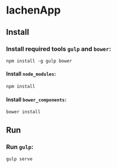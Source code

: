 # lachenApp

## Install

### Install required tools `gulp` and `bower`:
```
npm install -g gulp bower
```

#### Install `node_modules`:
```
npm install
```

#### Install `bower_components`:
```
bower install
```


## Run

### Run `gulp`:
```
gulp serve
```